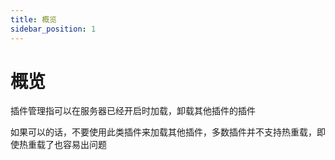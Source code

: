 ```yaml
---
title: 概览
sidebar_position: 1
---
```


# 概览

插件管理指可以在服务器已经开启时加载，卸载其他插件的插件

如果可以的话，不要使用此类插件来加载其他插件，多数插件并不支持热重载，即使热重载了也容易出问题
